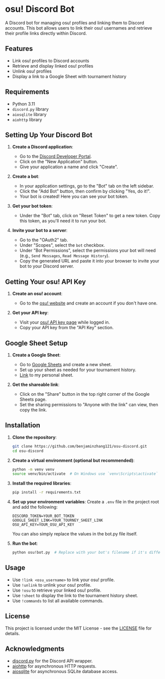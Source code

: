 # osu! Discord Bot

A Discord bot for managing osu! profiles and linking them to Discord accounts. This bot allows users to link their osu! usernames and retrieve their profile links directly within Discord.

## Features

- Link osu! profiles to Discord accounts
- Retrieve and display linked osu! profiles
- Unlink osu! profiles
- Display a link to a Google Sheet with tournament history

## Requirements

- Python 3.11
- `discord.py` library
- `aiosqlite` library
- `aiohttp` library

## Setting Up Your Discord Bot

1. **Create a Discord application**:
   - Go to the [Discord Developer Portal](https://discord.com/developers/applications).
   - Click on the "New Application" button.
   - Give your application a name and click "Create".

2. **Create a bot**:
   - In your application settings, go to the "Bot" tab on the left sidebar.
   - Click the "Add Bot" button, then confirm by clicking "Yes, do it!".
   - Your bot is created! Here you can see your bot token.

3. **Get your bot token**:
   - Under the "Bot" tab, click on "Reset Token" to get a new token. Copy this token, as you'll need it to run your bot.

4. **Invite your bot to a server**:
   - Go to the "OAuth2" tab.
   - Under "Scopes", select the `bot` checkbox.
   - Under "Bot Permissions", select the permissions your bot will need (e.g., `Send Messages`, `Read Message History`).
   - Copy the generated URL and paste it into your browser to invite your bot to your Discord server.

## Getting Your osu! API Key

1. **Create an osu! account**:
   - Go to the [osu! website](https://osu.ppy.sh/) and create an account if you don't have one.

2. **Get your API key**:
   - Visit your [osu! API key page](https://osu.ppy.sh/home/account/edit) while logged in.
   - Copy your API key from the "API Key" section.

## Google Sheet Setup

1. **Create a Google Sheet**:
   - Go to [Google Sheets](https://sheets.google.com) and create a new sheet.
   - Set up your sheet as needed for your tournament history.
   - [Link](https://docs.google.com/spreadsheets/d/1hlngeWJaxbcC499_V0Yo2mcit6aaMAGq7Vcnq0dc4Lk/edit?usp=sharing) to my personal sheet.

2. **Get the shareable link**:
   - Click on the "Share" button in the top right corner of the Google Sheets page.
   - Set the sharing permissions to "Anyone with the link" can view, then copy the link.

## Installation

1. **Clone the repository**:
   ```bash
   git clone https://github.com/benjaminzhang121/osu-discord.git
   cd osu-discord
   ```

2. **Create a virtual environment (optional but recommended)**:
   ```bash
   python -m venv venv
   source venv/bin/activate  # On Windows use `venv\Scripts\activate`
   ```

3. **Install the required libraries**:
   ```bash
   pip install -r requirements.txt
   ```

4. **Set up your environment variables**:
   Create a `.env` file in the project root and add the following:
   ```plaintext
   DISCORD_TOKEN=YOUR_BOT_TOKEN
   GOOGLE_SHEET_LINK=YOUR_TOURNEY_SHEET_LINK
   OSU_API_KEY=YOUR_OSU_API_KEY
   ```
   You can also simply replace the values in the bot.py file itself.

5. **Run the bot**:
   ```bash
   python osu!bot.py  # Replace with your bot's filename if it's different
   ```

## Usage

- Use `!link <osu_username>` to link your osu! profile.
- Use `!unlink` to unlink your osu! profile.
- Use `!osu` to retrieve your linked osu! profile.
- Use `!sheet` to display the link to the tournament history sheet.
- Use `!commands` to list all available commands.

## License

This project is licensed under the MIT License - see the [LICENSE](LICENSE) file for details.

## Acknowledgments

- [discord.py](https://discordpy.readthedocs.io/en/stable/) for the Discord API wrapper.
- [aiohttp](https://docs.aiohttp.org/en/stable/) for asynchronous HTTP requests.
- [aiosqlite](https://aiosqlite.omnilib.dev/en/latest/) for asynchronous SQLite database access.
